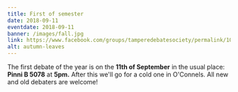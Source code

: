 ```yaml
---
title: First of semester
date: 2018-09-11
eventdate: 2018-09-11
banner: /images/fall.jpg
link: https://www.facebook.com/groups/tamperedebatesociety/permalink/10155992329859071/
alt: autumn-leaves
---
```

The first debate of the year is on the **11th of September** in the usual place: **Pinni B 5078** at **5pm.** After this we'll go for a cold one in O'Connels. All new and old debaters are welcome!
